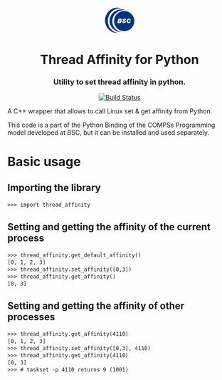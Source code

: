 <h1 align="center">
  <br>
  <a href="https://www.bsc.es/">
    <img src="bsc_logo.png" alt="Barcelona Supercomputing Center" height="60px">
  </a>
  <br>
  <br>
  Thread Affinity for Python
  <br>
</h1>

<h3 align="center">Utility to set thread affinity in python.</h3>

<p align="center">
  <a href="https://travis-ci.org/bsc-wdc/thread_affinity">
    <img src="https://travis-ci.org/bsc-wdc/thread_affinity.svg?branch=master"
         alt="Build Status">
  </a> 
    
</p>


A C++ wrapper that allows to call Linux set &amp; get affinity from Python.

This code is a part of the Python Binding of the COMPSs Programming model developed at BSC, but it can be
installed and used separately.

# Basic usage
## Importing the library
```
>>> import thread_affinity
```
## Setting and getting the affinity of the current process
```
>>> thread_affinity.get_default_affinity()
[0, 1, 2, 3]
>>> thread_affinity.set_affinity([0,3])
>>> thread_affinity.get_affinity()
[0, 3]
```
## Setting and getting the affinity of other processes
```
>>> thread_affinity.get_affinity(4110)
[0, 1, 2, 3]
>>> thread_affinity.set_affinity([0,3], 4110)
>>> thread_affinity.get_affinity(4110)
[0, 3]
>>> # taskset -p 4110 returns 9 (1001)
```
